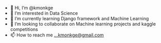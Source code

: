 - 👋 Hi, I’m @kmonkge
- 👀 I’m interested in Data Science
- 🌱 I’m currently learning Django framework and Machine Learning
- 💞️ I’m looking to collaborate on Machine learning projects and kaggle competitions
- 📫 How to reach me ...kmonkge@gmail.com

<!---
kmonkge/kmonkge is a ✨ special ✨ repository because its `README.md` (this file) appears on your GitHub profile.
You can click the Preview link to take a look at your changes.
--->
